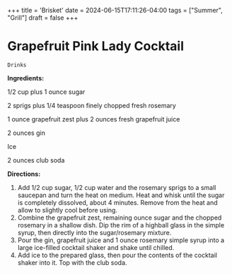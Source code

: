 +++
title = 'Brisket'
date = 2024-06-15T17:11:26-04:00
tags = ["Summer", "Grill"]
draft = false
+++
# Grapefruit Pink Lady Cocktail

`Drinks`

**Ingredients:**

1/2 cup plus 1 ounce sugar

2 sprigs plus 1/4 teaspoon finely chopped fresh rosemary

1 ounce grapefruit zest plus 2 ounces fresh grapefruit juice

2 ounces gin

Ice

2 ounces club soda

**Directions:**

1. Add 1/2 cup sugar, 1/2 cup water and the rosemary sprigs to a small saucepan and turn the heat on medium. Heat and whisk until the sugar is completely dissolved, about 4 minutes. Remove from the heat and allow to slightly cool before using.
2. Combine the grapefruit zest, remaining ounce sugar and the chopped rosemary in a shallow dish. Dip the rim of a highball glass in the simple syrup, then directly into the sugar/rosemary mixture.
3. Pour the gin, grapefruit juice and 1 ounce rosemary simple syrup into a large ice-filled cocktail shaker and shake until chilled.
4. Add ice to the prepared glass, then pour the contents of the cocktail shaker into it. Top with the club soda.
